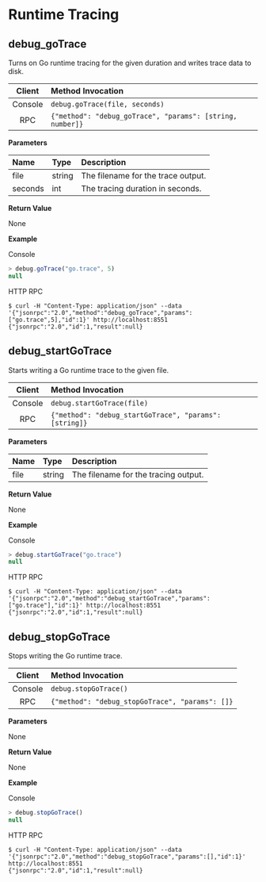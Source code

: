 # Runtime Tracing

## debug\_goTrace

Turns on Go runtime tracing for the given duration and writes trace data to disk.

| Client | Method Invocation |
| :---: | :--- |
| Console | `debug.goTrace(file, seconds)` |
| RPC | `{"method": "debug_goTrace", "params": [string, number]}` |

**Parameters**

| Name | Type | Description |
| :--- | :--- | :--- |
| file | string | The filename for the trace output. |
| seconds | int | The tracing duration in seconds. |

**Return Value**

None

**Example**

Console

```javascript
> debug.goTrace("go.trace", 5)
null
```

HTTP RPC

```text
$ curl -H "Content-Type: application/json" --data '{"jsonrpc":"2.0","method":"debug_goTrace","params":["go.trace",5],"id":1}' http://localhost:8551
{"jsonrpc":"2.0","id":1,"result":null}
```

## debug\_startGoTrace

Starts writing a Go runtime trace to the given file.

| Client | Method Invocation |
| :---: | :--- |
| Console | `debug.startGoTrace(file)` |
| RPC | `{"method": "debug_startGoTrace", "params": [string]}` |

**Parameters**

| Name | Type | Description |
| :--- | :--- | :--- |
| file | string | The filename for the tracing output. |

**Return Value**

None

**Example**

Console

```javascript
> debug.startGoTrace("go.trace")
null
```

HTTP RPC

```text
$ curl -H "Content-Type: application/json" --data '{"jsonrpc":"2.0","method":"debug_startGoTrace","params":["go.trace"],"id":1}' http://localhost:8551
{"jsonrpc":"2.0","id":1,"result":null}
```

## debug\_stopGoTrace

Stops writing the Go runtime trace.

| Client | Method Invocation |
| :---: | :--- |
| Console | `debug.stopGoTrace()` |
| RPC | `{"method": "debug_stopGoTrace", "params": []}` |

**Parameters**

None

**Return Value**

None

**Example**

Console

```javascript
> debug.stopGoTrace()
null
```

HTTP RPC

```text
$ curl -H "Content-Type: application/json" --data '{"jsonrpc":"2.0","method":"debug_stopGoTrace","params":[],"id":1}' http://localhost:8551
{"jsonrpc":"2.0","id":1,"result":null}
```

